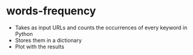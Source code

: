 # words-frequency

- Takes as input URLs and counts the occurrences of every keyword in Python
- Stores them in a dictionary 
- Plot with the results 
